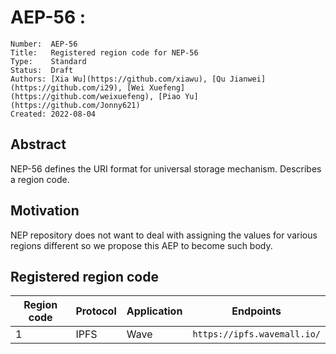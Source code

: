 # AEP-56 : 

```
Number:  AEP-56
Title:   Registered region code for NEP-56
Type:    Standard
Status:  Draft
Authors: [Xia Wu](https://github.com/xiawu), [Qu Jianwei](https://github.com/i29), [Wei Xuefeng](https://github.com/weixuefeng), [Piao Yu](https://github.com/Jonny621)
Created: 2022-08-04
```

## Abstract

NEP-56 defines the URI format for universal storage mechanism. Describes a region code.

## Motivation

NEP repository does not want to deal with assigning the values for various regions different so we propose this AEP to become such body.


## Registered region code

Region code | Protocol    | Application    | Endpoints
------------|-------------|----------------|--------------    
1           | IPFS        | Wave           | `https://ipfs.wavemall.io/`